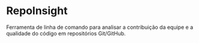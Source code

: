 # RepoInsight
Ferramenta de linha de comando para analisar a contribuição da equipe e a qualidade do código em repositórios Git/GitHub.  

